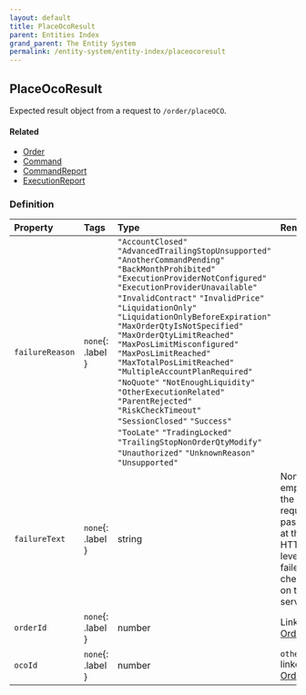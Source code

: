 ```yaml
---
layout: default
title: PlaceOcoResult
parent: Entities Index
grand_parent: The Entity System
permalink: /entity-system/entity-index/placeocoresult
---
```


## PlaceOcoResult
Expected result object from a request to `/order/placeOCO`.

#### Related
- [Order]({{site.baseurl}}/entity-system/entity-index/order)
- [Command]({{site.baseurl}}/entity-system/entity-index/command)
- [CommandReport]({{site.baseurl}}/entity-system/entity-index/commandreport)
- [ExecutionReport]({{site.baseurl}}/entity-system/entity-index/executionreport)

### Definition

| Property | Tags | Type | Remarks
|:---------|:-----|:-----|:-------
| `failureReason` | `none`{: .label } | `"AccountClosed"` `"AdvancedTrailingStopUnsupported"` `"AnotherCommandPending"` `"BackMonthProhibited"` `"ExecutionProviderNotConfigured"` `"ExecutionProviderUnavailable"` `"InvalidContract"` `"InvalidPrice"` `"LiquidationOnly"` `"LiquidationOnlyBeforeExpiration"` `"MaxOrderQtyIsNotSpecified"` `"MaxOrderQtyLimitReached"` `"MaxPosLimitMisconfigured"` `"MaxPosLimitReached"` `"MaxTotalPosLimitReached"` `"MultipleAccountPlanRequired"` `"NoQuote"` `"NotEnoughLiquidity"` `"OtherExecutionRelated"` `"ParentRejected"` `"RiskCheckTimeout"` `"SessionClosed"` `"Success"` `"TooLate"` `"TradingLocked"` `"TrailingStopNonOrderQtyModify"` `"Unauthorized"` `"UnknownReason"` `"Unsupported"` | 
| `failureText` | `none`{: .label } | string | Non-empty if the request passed at the HTTP level, but failed a check on the server.
| `orderId` | `none`{: .label } | number | Linked [Order]({{site.baseurl}}/entity-system/entity-index/order).
| `ocoId` | `none`{: .label } | number | `other` linked [Order]({{site.baseurl}}/entity-system/entity-index/order).